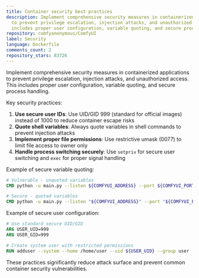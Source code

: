 ```yaml
---
title: Container security best practices
description: Implement comprehensive security measures in containerized applications
  to prevent privilege escalation, injection attacks, and unauthorized access. This
  includes proper user configuration, variable quoting, and secure process handling.
repository: comfyanonymous/ComfyUI
label: Security
language: Dockerfile
comments_count: 2
repository_stars: 83726
---
```


Implement comprehensive security measures in containerized applications to prevent privilege escalation, injection attacks, and unauthorized access. This includes proper user configuration, variable quoting, and secure process handling.

Key security practices:

1. **Use secure user IDs**: Use UID/GID 999 (standard for official images) instead of 1000 to reduce container escape risks
2. **Quote shell variables**: Always quote variables in shell commands to prevent injection attacks
3. **Implement proper file permissions**: Use restrictive umask (0077) to limit file access to owner only
4. **Handle process switching securely**: Use `setpriv` for secure user switching and `exec` for proper signal handling

Example of secure variable quoting:
```dockerfile
# Vulnerable - unquoted variables
CMD python -u main.py --listen ${COMFYUI_ADDRESS} --port ${COMFYUI_PORT}

# Secure - quoted variables  
CMD python -u main.py --listen "${COMFYUI_ADDRESS}" --port "${COMFYUI_PORT}"
```

Example of secure user configuration:
```dockerfile
# Use standard secure UID/GID
ARG USER_UID=999
ARG USER_GID=999

# Create system user with restricted permissions
RUN adduser --system --home /home/user --uid ${USER_UID} --group user
```

These practices significantly reduce attack surface and prevent common container security vulnerabilities.